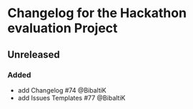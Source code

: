 <!--
Entry with Issues, Pull Request, Author
Example:
- new time entry added #0000 !0000 @BibaltiK
-->
# Changelog for the Hackathon evaluation Project

<!--Example -->

<!-- ### Added --><!-- for new feature --> 

<!-- ### Changed --><!-- for changes in existing functionality. -->

<!-- ### Deprecated --><!-- for soon-to-be removed features -->

<!-- ### Removed --><!-- for now removed features -->

<!-- ### Fixed --><!-- for any bug fixes. -->

<!-- ### Security --><!-- in case of vulnerabilities.  -->

## Unreleased

### Added <!-- for new feature -->
- add Changelog #74 @BibaltiK
- add Issues Templates #77 @BibaltiK

<!-- ### Changed --><!-- for changes in existing functionality. -->

<!-- ### Deprecated --><!-- for soon-to-be removed features -->

<!-- ### Removed --><!-- for now removed features -->

<!-- ### Fixed --><!-- for any bug fixes. -->

<!-- ### Security --><!-- in case of vulnerabilities.  -->
